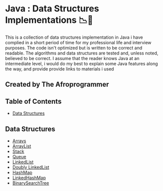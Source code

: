 Java : Data Structures Implementations :chart_with_downwards_trend::arrows_counterclockwise:
==============================

This is a collection of data structures implementation in Java i have complied in a short period of time for my professional life and interview purposes. The code isn't optimized but is written to be correct and readable. The algorithms and data structures are tested and, unless noted, believed to be correct.
I assume that the reader knows Java at an intermediate level, i would do my best to explain some Java features along the way, and provide provide links to materials i used

## Created by The Afroprogrammer

## Table of Contents
- [Data Structures](#data-structures)

## Data Structures
* [Arrays](https://github.com/Afroprogrammer/Java-Data-Strucures-Implementation/blob/master/src/main/java/dataStructures/Arrays/AnArray.java)
* [ArrayList](https://github.com/Afroprogrammer/Java-Data-Strucures-Implementation/tree/master/src/main/java/dataStructures/ArrayList)
* [Stack](https://github.com/Afroprogrammer/Java-Data-Strucures-Implementation/blob/master/src/main/java/dataStructures/Stack/MyStack.java)
* [Queue](https://github.com/Afroprogrammer/Java-Data-Strucures-Implementation/blob/master/src/main/java/dataStructures/Queue/MyQueue.java)
* [LinkedList](https://github.com/Afroprogrammer/Java-Data-Strucures-Implementation/blob/master/src/main/java/dataStructures/singlyLinkedList/LinkedList.java)
* [Doubly LinkedList](https://github.com/Afroprogrammer/Java-Data-Strucures-Implementation/blob/master/src/main/java/dataStructures/DoublyLinkedList/DoublyLinkedList.java)
* [HashMap](https://github.com/Afroprogrammer/Java-Data-Strucures-Implementation/blob/master/src/main/java/dataStructures/HashMaps/Hashmap.java)
* [LinkedHashMap](https://github.com/Afroprogrammer/Java-Data-Strucures-Implementation/blob/master/src/main/java/dataStructures/HashMaps/LinkedHashMap.java)
* [BinarySearchTree](https://github.com/Afroprogrammer/Java-Data-StrucuresImplementation/blob/master/src/main/java/dataStructures/BinarySearchTree/BinarySearchTree.java)
